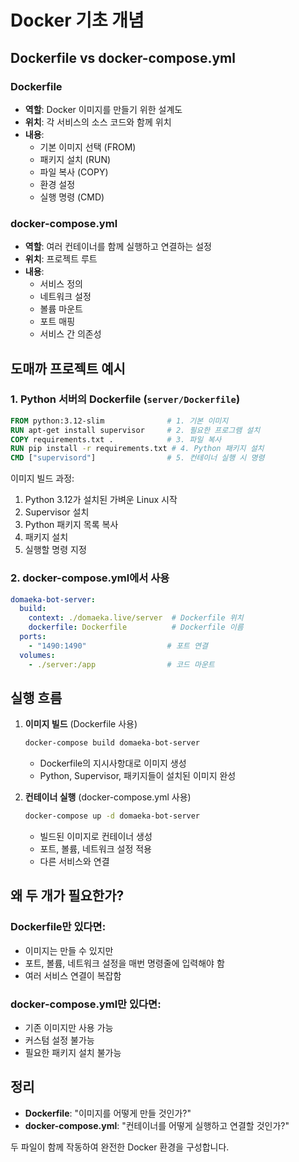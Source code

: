 # Docker 기초 개념

## Dockerfile vs docker-compose.yml

### Dockerfile
- **역할**: Docker 이미지를 만들기 위한 설계도
- **위치**: 각 서비스의 소스 코드와 함께 위치
- **내용**: 
  - 기본 이미지 선택 (FROM)
  - 패키지 설치 (RUN)
  - 파일 복사 (COPY)
  - 환경 설정
  - 실행 명령 (CMD)

### docker-compose.yml
- **역할**: 여러 컨테이너를 함께 실행하고 연결하는 설정
- **위치**: 프로젝트 루트
- **내용**:
  - 서비스 정의
  - 네트워크 설정
  - 볼륨 마운트
  - 포트 매핑
  - 서비스 간 의존성

## 도매까 프로젝트 예시

### 1. Python 서버의 Dockerfile (`server/Dockerfile`)
```dockerfile
FROM python:3.12-slim              # 1. 기본 이미지
RUN apt-get install supervisor     # 2. 필요한 프로그램 설치
COPY requirements.txt .            # 3. 파일 복사
RUN pip install -r requirements.txt # 4. Python 패키지 설치
CMD ["supervisord"]                # 5. 컨테이너 실행 시 명령
```

이미지 빌드 과정:
1. Python 3.12가 설치된 가벼운 Linux 시작
2. Supervisor 설치
3. Python 패키지 목록 복사
4. 패키지 설치
5. 실행할 명령 지정

### 2. docker-compose.yml에서 사용
```yaml
domaeka-bot-server:
  build: 
    context: ./domaeka.live/server  # Dockerfile 위치
    dockerfile: Dockerfile          # Dockerfile 이름
  ports:
    - "1490:1490"                  # 포트 연결
  volumes:
    - ./server:/app                # 코드 마운트
```

## 실행 흐름

1. **이미지 빌드** (Dockerfile 사용)
   ```bash
   docker-compose build domaeka-bot-server
   ```
   - Dockerfile의 지시사항대로 이미지 생성
   - Python, Supervisor, 패키지들이 설치된 이미지 완성

2. **컨테이너 실행** (docker-compose.yml 사용)
   ```bash
   docker-compose up -d domaeka-bot-server
   ```
   - 빌드된 이미지로 컨테이너 생성
   - 포트, 볼륨, 네트워크 설정 적용
   - 다른 서비스와 연결

## 왜 두 개가 필요한가?

### Dockerfile만 있다면:
- 이미지는 만들 수 있지만
- 포트, 볼륨, 네트워크 설정을 매번 명령줄에 입력해야 함
- 여러 서비스 연결이 복잡함

### docker-compose.yml만 있다면:
- 기존 이미지만 사용 가능
- 커스텀 설정 불가능
- 필요한 패키지 설치 불가능

## 정리

- **Dockerfile**: "이미지를 어떻게 만들 것인가?"
- **docker-compose.yml**: "컨테이너를 어떻게 실행하고 연결할 것인가?"

두 파일이 함께 작동하여 완전한 Docker 환경을 구성합니다.